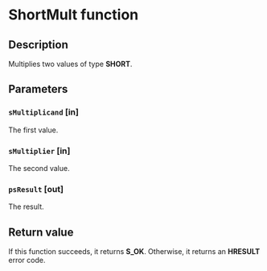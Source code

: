 # ShortMult function

## Description

Multiplies two values of type **SHORT**.

## Parameters

### `sMultiplicand` [in]

The first value.

### `sMultiplier` [in]

The second value.

### `psResult` [out]

The result.

## Return value

If this function succeeds, it returns **S_OK**. Otherwise, it returns an **HRESULT** error code.